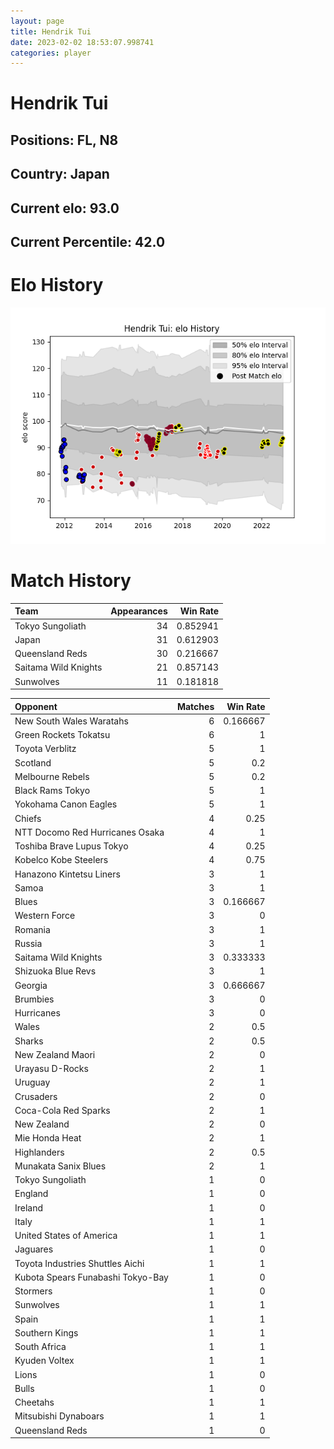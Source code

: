 ```yaml
---  
layout: page  
title: Hendrik Tui  
date: 2023-02-02 18:53:07.998741  
categories: player  
---
```

# Hendrik Tui

## Positions: FL, N8

## Country: Japan

## Current elo: 93.0

## Current Percentile: 42.0

# Elo History


![elo history](history_HendrikTui.png)
# Match History


| Team                 |   Appearances |   Win Rate |
|:---------------------|--------------:|-----------:|
| Tokyo Sungoliath     |            34 |   0.852941 |
| Japan                |            31 |   0.612903 |
| Queensland Reds      |            30 |   0.216667 |
| Saitama Wild Knights |            21 |   0.857143 |
| Sunwolves            |            11 |   0.181818 |

| Opponent                          |   Matches |   Win Rate |
|:----------------------------------|----------:|-----------:|
| New South Wales Waratahs          |         6 |   0.166667 |
| Green Rockets Tokatsu             |         6 |   1        |
| Toyota Verblitz                   |         5 |   1        |
| Scotland                          |         5 |   0.2      |
| Melbourne Rebels                  |         5 |   0.2      |
| Black Rams Tokyo                  |         5 |   1        |
| Yokohama Canon Eagles             |         5 |   1        |
| Chiefs                            |         4 |   0.25     |
| NTT Docomo Red Hurricanes Osaka   |         4 |   1        |
| Toshiba Brave Lupus Tokyo         |         4 |   0.25     |
| Kobelco Kobe Steelers             |         4 |   0.75     |
| Hanazono Kintetsu Liners          |         3 |   1        |
| Samoa                             |         3 |   1        |
| Blues                             |         3 |   0.166667 |
| Western Force                     |         3 |   0        |
| Romania                           |         3 |   1        |
| Russia                            |         3 |   1        |
| Saitama Wild Knights              |         3 |   0.333333 |
| Shizuoka Blue Revs                |         3 |   1        |
| Georgia                           |         3 |   0.666667 |
| Brumbies                          |         3 |   0        |
| Hurricanes                        |         3 |   0        |
| Wales                             |         2 |   0.5      |
| Sharks                            |         2 |   0.5      |
| New Zealand Maori                 |         2 |   0        |
| Urayasu D-Rocks                   |         2 |   1        |
| Uruguay                           |         2 |   1        |
| Crusaders                         |         2 |   0        |
| Coca-Cola Red Sparks              |         2 |   1        |
| New Zealand                       |         2 |   0        |
| Mie Honda Heat                    |         2 |   1        |
| Highlanders                       |         2 |   0.5      |
| Munakata Sanix Blues              |         2 |   1        |
| Tokyo Sungoliath                  |         1 |   0        |
| England                           |         1 |   0        |
| Ireland                           |         1 |   0        |
| Italy                             |         1 |   1        |
| United States of America          |         1 |   1        |
| Jaguares                          |         1 |   0        |
| Toyota Industries Shuttles Aichi  |         1 |   1        |
| Kubota Spears Funabashi Tokyo-Bay |         1 |   0        |
| Stormers                          |         1 |   0        |
| Sunwolves                         |         1 |   1        |
| Spain                             |         1 |   1        |
| Southern Kings                    |         1 |   1        |
| South Africa                      |         1 |   1        |
| Kyuden Voltex                     |         1 |   1        |
| Lions                             |         1 |   0        |
| Bulls                             |         1 |   0        |
| Cheetahs                          |         1 |   1        |
| Mitsubishi Dynaboars              |         1 |   1        |
| Queensland Reds                   |         1 |   0        |